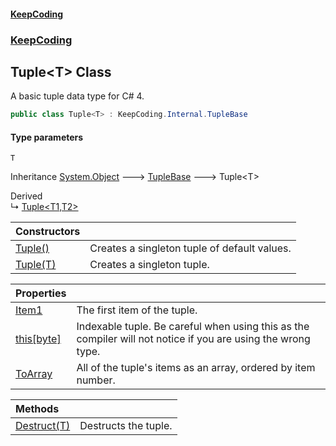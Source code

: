#### [KeepCoding](index.md 'index')
### [KeepCoding](KeepCoding.md 'KeepCoding')
## Tuple&lt;T&gt; Class
A basic tuple data type for C# 4.  
```csharp
public class Tuple<T> : KeepCoding.Internal.TupleBase
```
#### Type parameters
<a name='KeepCoding_Tuple_T__T'></a>
`T`  
  

Inheritance [System.Object](https://docs.microsoft.com/en-us/dotnet/api/System.Object 'System.Object') &#129106; [TupleBase](KeepCoding_Internal_TupleBase.md 'KeepCoding.Internal.TupleBase') &#129106; Tuple&lt;T&gt;  

Derived  
&#8627; [Tuple&lt;T1,T2&gt;](KeepCoding_Tuple_T1_T2_.md 'KeepCoding.Tuple&lt;T1,T2&gt;')  

| Constructors | |
| :--- | :--- |
| [Tuple()](KeepCoding_Tuple_T__Tuple().md 'KeepCoding.Tuple&lt;T&gt;.Tuple()') | Creates a singleton tuple of default values.<br/> |
| [Tuple(T)](KeepCoding_Tuple_T__Tuple(T).md 'KeepCoding.Tuple&lt;T&gt;.Tuple(T)') | Creates a singleton tuple.<br/> |

| Properties | |
| :--- | :--- |
| [Item1](KeepCoding_Tuple_T__Item1.md 'KeepCoding.Tuple&lt;T&gt;.Item1') | The first item of the tuple.<br/> |
| [this[byte]](KeepCoding_Tuple_T__this_byte_.md 'KeepCoding.Tuple&lt;T&gt;.this[byte]') | Indexable tuple. Be careful when using this as the compiler will not notice if you are using the wrong type.<br/> |
| [ToArray](KeepCoding_Tuple_T__ToArray.md 'KeepCoding.Tuple&lt;T&gt;.ToArray') | All of the tuple's items as an array, ordered by item number.<br/> |

| Methods | |
| :--- | :--- |
| [Destruct(T)](KeepCoding_Tuple_T__Destruct(T).md 'KeepCoding.Tuple&lt;T&gt;.Destruct(T)') | Destructs the tuple.<br/> |
